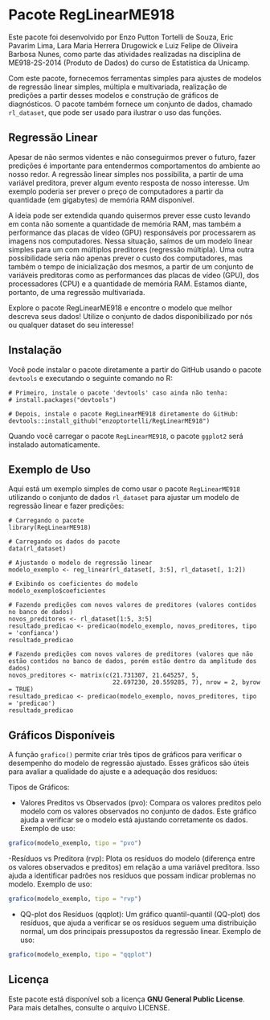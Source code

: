 # Pacote RegLinearME918

Este pacote foi desenvolvido por Enzo Putton Tortelli de Souza, Eric Pavarim Lima, Lara Maria Herrera Drugowick e Luiz Felipe de Oliveira Barbosa Nunes, como parte das atividades realizadas na disciplina de ME918-2S-2014 (Produto de Dados) do curso de Estatística da Unicamp.

Com este pacote, fornecemos ferramentas simples para ajustes de modelos de regressão linear simples, múltipla e multivariada, realização de predições a partir desses modelos e construção de gráficos de diagnósticos. O pacote também fornece um conjunto de dados, chamado `rl_dataset`, que pode ser usado para ilustrar o uso das funções.

## Regressão Linear
Apesar de não sermos videntes e não conseguirmos prever o futuro, fazer predições é importante para entendermos comportamentos do ambiente ao nosso redor. A regressão linear simples nos possibilita, a partir de uma variável preditora, prever algum evento resposta de nosso interesse. Um exemplo poderia ser prever o preço de computadores a partir da quantidade (em gigabytes) de memória RAM disponível.

A ideia pode ser extendida quando quisermos prever esse custo levando em conta não somente a quantidade de memória RAM, mas também a performance das placas de vídeo (GPU) responsáveis por processarem as imagens nos computadores. Nessa situação, saímos de um modelo linear simples para um com múltiplos preditores (regressão múltipla). Uma outra possibilidade seria não apenas prever o custo dos computadores, mas também o tempo de inicialização dos mesmos, a partir de um conjunto de variáveis preditoras como as performances das placas de vídeo (GPU), dos processadores (CPU) e a quantidade de memória RAM. Estamos diante, portanto, de uma regressão multivariada.

Explore o pacote RegLinearME918 e encontre o modelo que melhor descreva seus dados! Utilize o conjunto de dados disponibilizado por nós ou qualquer dataset do seu interesse!

## Instalação

Você pode instalar o pacote diretamente a partir do GitHub usando o pacote `devtools` e executando o seguinte comando no R:

```{r}
# Primeiro, instale o pacote 'devtools' caso ainda não tenha:
# install.packages("devtools")

# Depois, instale o pacote RegLinearME918 diretamente do GitHub:
devtools::install_github("enzoptortelli/RegLinearME918")
```

Quando você carregar o pacote `RegLinearME918`, o pacote `ggplot2` será instalado automaticamente.

## Exemplo de Uso

Aqui está um exemplo simples de como usar o pacote `RegLinearME918` utilizando o conjunto de dados `rl_dataset` para ajustar um modelo de regressão linear e fazer predições:
```{r}
# Carregando o pacote
library(RegLinearME918)

# Carregando os dados do pacote
data(rl_dataset)

# Ajustando o modelo de regressão linear
modelo_exemplo <- reg_linear(rl_dataset[, 3:5], rl_dataset[, 1:2])

# Exibindo os coeficientes do modelo
modelo_exemplo$coeficientes

# Fazendo predições com novos valores de preditores (valores contidos no banco de dados)
novos_preditores <- rl_dataset[1:5, 3:5]
resultado_predicao <- predicao(modelo_exemplo, novos_preditores, tipo = 'confianca')
resultado_predicao

# Fazendo predições com novos valores de preditores (valores que não estão contidos no banco de dados, porém estão dentro da amplitude dos dados)
novos_preditores <- matrix(c(21.731307, 21.645257, 5, 
                             22.697230, 20.559285, 7), nrow = 2, byrow = TRUE)
resultado_predicao <- predicao(modelo_exemplo, novos_preditores, tipo = 'predicao')
resultado_predicao
```

## Gráficos Disponíveis
A função `grafico()` permite criar três tipos de gráficos para verificar o desempenho do modelo de regressão ajustado. Esses gráficos são úteis para avaliar a qualidade do ajuste e a adequação dos resíduos:

Tipos de Gráficos:
- Valores Preditos vs Observados (pvo): Compara os valores preditos pelo modelo com os valores observados no conjunto de dados. Este gráfico ajuda a verificar se o modelo está ajustando corretamente os dados.
Exemplo de uso:
```r
grafico(modelo_exemplo, tipo = "pvo")  
```

-Resíduos vs Preditora (rvp): Plota os resíduos do modelo (diferença entre os valores observados e preditos) em relação a uma variável preditora. Isso ajuda a identificar padrões nos resíduos que possam indicar problemas no modelo.
Exemplo de uso:
```r
grafico(modelo_exemplo, tipo = "rvp")  
```

- QQ-plot dos Resíduos (qqplot): Um gráfico quantil-quantil (QQ-plot) dos resíduos, que ajuda a verificar se os resíduos seguem uma distribuição normal, um dos principais pressupostos da regressão linear.
Exemplo de uso:
```r
grafico(modelo_exemplo, tipo = "qqplot")  
```

## Licença

Este pacote está disponível sob a licença **GNU General Public License**. Para mais detalhes, consulte o arquivo LICENSE.

